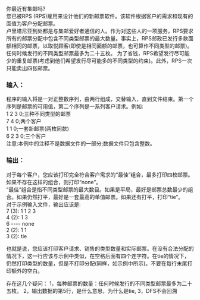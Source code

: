 你最近有集邮吗?<br>
您已被RPS (RPS)雇用来设计他们的新邮票软件。该软件根据客户的需求和现有的面值为客户分配邮票。<br>
卢里塔尼亚到处都是与集邮爱好者通信的人。作为对这些人的一项服务，RPS要求所有的邮票分配中包含不同类型邮票的最大数量。事实上，RPS邮政已发行多款面额相同的邮票，以取悦顾客(即使是相同面额的邮票，也可算作不同类型的邮票)。任何时候发行的不同类型邮票最多为二十五枚。
为了省钱，RPS希望发行尽可能少的重复邮票(考虑到他们希望发行尽可能多的不同类型的约束)。此外，RPS一次只能卖出四张邮票。

### 输入：<br>
程序的输入将是一对正整数序列，由两行组成，交替输入，直到文件结束。第一个序列是邮票的可用值，第二个序列是一系列客户请求。例如:<br>
1 2 3 0;三种不同类型的邮票<br>
7 4 0;两个客户<br>
1 1 0;一套新邮票(两枚同款)<br>
6 2 3 0;三个客户<br>
注意:本例中的注释不是数据文件的一部分;数据文件只包含整数。<br>

### 输出：<br>
对于每个客户，您应该打印完全符合客户需求的“最佳”组合，最多打印四枚邮票。如果不存在这样的组合，则打印“none”。<br>
“最佳”组合是指不同类型邮票的最大数目。如果是平局，最好是邮票总数最少的组合。如果仍然打平，最好是一套最高的单值邮票。如果还有打平，打印“tie”。<br>
对于示例输入文件，输出应该是:<br>
7 (3): 1 1 2 3<br>
4 (2): 1 3<br>
6 ---- none<br>
2 (2): 1 1<br>
3 (2): tie<br>

也就是说，您应该打印客户请求、销售的类型数量和实际邮票。在没有合法分配的情况下，这一行应该与示例中类似，在空格后面有四个连字符。在tie的情况下，仍然打印类型的数量，但是不打印分配(同样，如示例中所示)。不要在每行末尾打印额外的空白。<br>


存在这几个疑问：
1，每种邮票的数量：任何时候发行的不同类型邮票最多为二十五枚。
2，输出数据的第5行，是什么意思，为什么是tie,
3，DFS不会回溯










